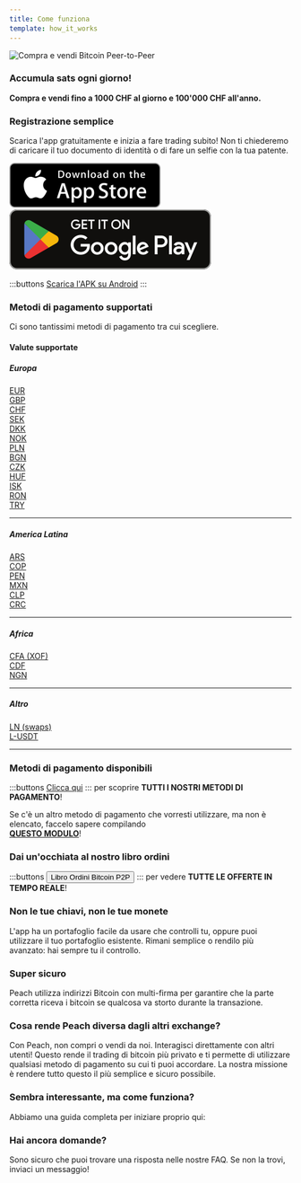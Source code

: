 ```yaml
---
title: Come funziona
template: how_it_works
---
```


<!--[teaser]-->

![Compra e vendi Bitcoin Peer-to-Peer](/img/how-it-works/buy-and-sell-bitcoin-peer-to-peer.png)

### Accumula sats <span>ogni giorno</span>!

**Compra e vendi fino a 1000 CHF al giorno e 100'000 CHF all'anno.**

<!--[easy_registration]-->

### Registrazione semplice

Scarica l'app gratuitamente e inizia a fare trading subito! Non ti chiederemo di caricare il tuo documento di identità o di fare un selfie con la tua patente.

<div class="custom-section_357">
  <div class="md:flex items-end">
    <a href="https://testflight.apple.com/join/wfSPFEWG"><img class="h-180px md:h-90px" src="/img/home/download-on-the-app-store.svg" alt="Scarica l'app Peach Bitcoin su App Store senza verifica KYC"></a>
    <a class="md:ml-4" href="https://play.google.com/store/apps/details?id=com.peachbitcoin.peach.mainnet"><img class="h-180px md:h-90px" src="/img/home/get-it-on-google-play.svg" alt="Scarica l'app Peach Bitcoin su Google Play Store senza verifica dell'identità"></a>
  </div>

:::buttons
[Scarica l'APK su Android](/it/apk/)
:::

</div>

<!--[payment_methods]-->

### Metodi di pagamento supportati

Ci sono tantissimi metodi di pagamento tra cui scegliere.<br>

#### Valute supportate

##### Europa

<div class="payment-grid_894">
    <div class="payment-grid-item_523">
        <a href="/it/faq/Buy-&-Sell-Bitcoin-using-eur-in-2024/">
            <i class="fas fa-euro-sign"></i>
            EUR
        </a>
    </div>
    <div class="payment-grid-item_523">
        <a href="/it/faq/Buy-&-Sell-Bitcoin-using-gbp-in-2024/">
            <i class="fas fa-pound-sign"></i>
            GBP
        </a>
    </div>
    <div class="payment-grid-item_523">
        <a href="/it/faq/Buy-&-Sell-Bitcoin-using-chf-in-2024/">
            <i class="fas fa-dollar-sign"></i>
            CHF
        </a>
    </div>
    <div class="payment-grid-item_523">
        <a href="/it/faq/Buy-&-Sell-Bitcoin-using-sek-in-2024/">
            <i class="fas fa-coins"></i>
            SEK
        </a>
    </div>
    <div class="payment-grid-item_523">
        <a href="/it/faq/Buy-&-Sell-Bitcoin-using-dkk-in-2024/">
            <i class="fas fa-coins"></i>
            DKK
        </a>
    </div>
    <div class="payment-grid-item_523">
        <a href="/it/faq/Buy-&-Sell-Bitcoin-using-nok-in-2024/">
            <i class="fas fa-coins"></i>
            NOK
        </a>
    </div>
    <div class="payment-grid-item_523">
        <a href="/it/faq/Buy-&-Sell-Bitcoin-using-pln-in-2024/">
            <i class="fas fa-coins"></i>
            PLN
        </a>
    </div>
    <div class="payment-grid-item_523">
        <a href="/it/faq/Buy-&-Sell-Bitcoin-using-bgn-in-2024/">
            <i class="fas fa-coins"></i>
            BGN
        </a>
    </div>
    <div class="payment-grid-item_523">
        <a href="/it/faq/Buy-&-Sell-Bitcoin-using-czk-in-2024/">
            <i class="fas fa-coins"></i>
            CZK
        </a>
    </div>
    <div class="payment-grid-item_523">
        <a href="/it/faq/Buy-&-Sell-Bitcoin-using-huf-in-2024/">
            <i class="fas fa-coins"></i>
            HUF
        </a>
    </div>
    <div class="payment-grid-item_523">
        <a href="/it/faq/Buy-&-Sell-Bitcoin-using-isk-in-2024/">
            <i class="fas fa-coins"></i>
            ISK
        </a>
    </div>
    <div class="payment-grid-item_523">
        <a href="/it/faq/Buy-&-Sell-Bitcoin-using-ron-in-2024/">
            <i class="fas fa-coins"></i>
            RON
        </a>
    </div>
    <div class="payment-grid-item_523">
        <a href="/it/faq/Buy-&-Sell-Bitcoin-using-try-in-2024/">
            <i class="fas fa-lira-sign"></i>
            TRY
        </a>
    </div>
</div>

---

##### America Latina

<div class="payment-grid_894">
    <div class="payment-grid-item_523">
        <a href="/it/faq/Buy-&-Sell-Bitcoin-using-ars-in-2024/">
            <i class="fas fa-dollar-sign"></i>
            ARS
        </a>
    </div>
    <div class="payment-grid-item_523">
        <a href="/it/faq/Buy-&-Sell-Bitcoin-using-cop-in-2024/">
            <i class="fas fa-dollar-sign"></i>
            COP
        </a>
    </div>
    <div class="payment-grid-item_523">
        <a href="/it/faq/Buy-&-Sell-Bitcoin-using-pen-in-2024/">
            <i class="fas fa-dollar-sign"></i>
            PEN
        </a>
    </div>
    <div class="payment-grid-item_523">
        <a href="/it/faq/Buy-&-Sell-Bitcoin-using-mxn-in-2024/">
            <i class="fas fa-dollar-sign"></i>
            MXN
        </a>
    </div>
    <div class="payment-grid-item_523">
        <a href="/it/faq/Buy-&-Sell-Bitcoin-using-clp-in-2024/">
            <i class="fas fa-dollar-sign"></i>
            CLP
        </a>
    </div>
    <div class="payment-grid-item_523">
        <a href="/it/faq/Buy-&-Sell-Bitcoin-using-crc-in-2024/">
            <i class="fas fa-dollar-sign"></i>
            CRC
        </a>
    </div>
</div>

---

##### Africa

<div class="payment-grid_894">
    <div class="payment-grid-item_523">
        <a href="/it/faq/Buy-&-Sell-Bitcoin-using-cfa-xof-in-2024/">
            <i class="fas fa-coins"></i>
            CFA (XOF)
        </a>
    </div>
    <div class="payment-grid-item_523">
        <a href="/it/faq/Buy-&-Sell-Bitcoin-using-cdf-in-2024/">
            <i class="fas fa-coins"></i>
            CDF
        </a>
    </div>
    <div class="payment-grid-item_523">
        <a href="/it/faq/Buy-&-Sell-Bitcoin-using-ngn-in-2024/">
            <i class="fas fa-coins"></i>
            NGN
        </a>
    </div>
</div>

---

##### Altro

<div class="payment-grid_894">
    <div class="payment-grid-item_523">
        <a href="/it/faq/Buy-&-Sell-Bitcoin-using-ln-swaps-in-2024/">
            <i class="fas fa-coins"></i>
            LN (swaps)
        </a>
    </div>
    <div class="payment-grid-item_523">
        <a href="/it/faq/Buy-&-Sell-Bitcoin-using-l-usdt-in-2024/">
            <i class="fas fa-coins"></i>
            L-USDT
        </a>
    </div>
</div>

---

### Metodi di pagamento disponibili

:::buttons
[Clicca qui](/it/faq/Buy-&-Sell-Bitcoin-using-any-payment-method-2024-with-PeachBitcoin)
:::
per scoprire **TUTTI I NOSTRI METODI DI PAGAMENTO**!

Se c'è un altro metodo di pagamento che vorresti utilizzare, ma non è elencato, faccelo sapere compilando<br>
**[QUESTO MODULO](https://ncxldazr6m4.typeform.com/to/SJljDnae)**!

### Dai un'occhiata al nostro libro ordini

:::buttons
<button class="btn" id="customBtn" onclick="window.location.href='/it/kycfree-orderbook'">Libro Ordini Bitcoin P2P</button>
:::
per vedere **TUTTE LE OFFERTE IN TEMPO REALE**!

<!--[self_custody]-->

### Non le tue chiavi, non le tue monete

L'app ha un portafoglio facile da usare che controlli tu, oppure puoi utilizzare il tuo portafoglio esistente. Rimani semplice o rendilo più avanzato: hai sempre tu il controllo.

<!--[security]-->

### Super sicuro

Peach utilizza indirizzi Bitcoin con multi-firma per garantire che la parte corretta riceva i bitcoin se qualcosa va storto durante la transazione.

<!--[difference]-->

### Cosa rende Peach diversa dagli altri exchange?

Con Peach, non compri o vendi da noi.
Interagisci direttamente con altri utenti!
Questo rende il trading di bitcoin più privato e ti permette di utilizzare qualsiasi metodo di pagamento su cui ti puoi accordare.
La nostra missione è rendere tutto questo il più semplice e sicuro possibile.

<!--[sounds_cool]-->

### Sembra interessante, ma come funziona?

Abbiamo una guida completa per iniziare proprio qui:

<!--[questions]-->

### Hai ancora domande?

Sono sicuro che puoi trovare una risposta nelle nostre FAQ.
Se non la trovi, inviaci un messaggio!
